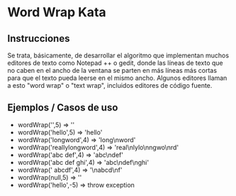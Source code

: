 # Word Wrap Kata

## Instrucciones
Se trata, básicamente, de desarrollar el algoritmo que implementan muchos editores de texto como Notepad ++ o gedit, donde las líneas de texto que no caben en el ancho de la ventana se parten en más líneas más cortas para que el texto pueda leerse en el mismo ancho. Algunos editores llaman a esto "word wrap" o "text wrap", incluidos editores de código fuente.

## Ejemplos / Casos de uso
- wordWrap('',5) ⇒ ''
- wordWrap('hello',5) ⇒ 'hello'
- wordWrap('longword',4) ⇒ 'long\nword'
- wordWrap('reallylongword',4) ⇒ 'real\nlylo\nngwo\nrd'
- wordWrap('abc def',4) ⇒ 'abc\ndef'
- wordWrap('abc def ghi',4) ⇒ 'abc\ndef\nghi'
- wordWrap(' abcdf',4) ⇒ '\nabcd\nf'
- wordWrap(null,5) ⇒ ''
- wordWrap('hello',-5) ⇒ throw exception
